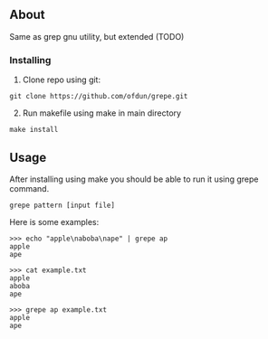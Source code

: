 ## About <a name = "about"></a>
Same as grep gnu utility, but extended (TODO)

### Installing

1. Clone repo using git:
```console
git clone https://github.com/ofdun/grepe.git
```
2. Run makefile using make in main directory
```console
make install
```

## Usage <a name="usage"></a>

After installing using make you should be able to run it using grepe command.

```console
grepe pattern [input file]
```

Here is some examples:

```console
>>> echo "apple\naboba\nape" | grepe ap
apple
ape
```

```console
>>> cat example.txt
apple
aboba
ape

>>> grepe ap example.txt
apple
ape
```

